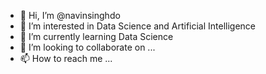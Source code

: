 - 👋 Hi, I’m @navinsinghdo
- 👀 I’m interested in Data Science and Artificial Intelligence
- 🌱 I’m currently learning Data Science
- 💞️ I’m looking to collaborate on ...
- 📫 How to reach me ...

<!---
navinsinghdo/navinsinghdo is a ✨ special ✨ repository because its `README.md` (this file) appears on your GitHub profile.
You can click the Preview link to take a look at your changes.
--->
